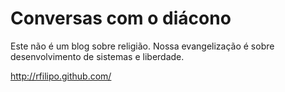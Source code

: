 # Conversas com o diácono
Este não é um blog sobre religião. Nossa evangelização é sobre desenvolvimento de sistemas e liberdade.

http://rfilipo.github.com/
